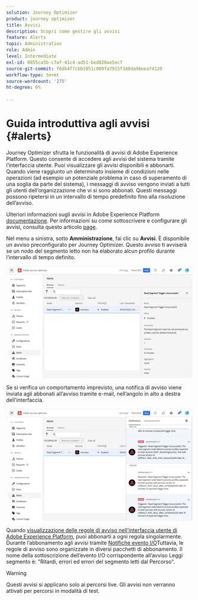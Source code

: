 ```yaml
---
solution: Journey Optimizer
product: journey optimizer
title: Avvisi
description: Scopri come gestire gli avvisi
feature: Alerts
topic: Administration
role: Admin
level: Intermediate
exl-id: 0855ca5b-c7af-41c4-ad51-bed820ae5ecf
source-git-commit: f6db4f7cbb1951c009fa7915f340da96eea74120
workflow-type: tm+mt
source-wordcount: '275'
ht-degree: 6%

---
```


# Guida introduttiva agli avvisi {#alerts}

Journey Optimizer sfrutta le funzionalità di avvisi di Adobe Experience Platform. Questo consente di accedere agli avvisi del sistema tramite l’interfaccia utente. Puoi visualizzare gli avvisi disponibili e abbonarti. Quando viene raggiunto un determinato insieme di condizioni nelle operazioni (ad esempio un potenziale problema in caso di superamento di una soglia da parte del sistema), i messaggi di avviso vengono inviati a tutti gli utenti dell’organizzazione che vi si sono abbonati. Questi messaggi possono ripetersi in un intervallo di tempo predefinito fino alla risoluzione dell’avviso.

Ulteriori informazioni sugli avvisi in Adobe Experience Platform [documentazione](https://experienceleague.adobe.com/docs/experience-platform/observability/alerts/overview.html?lang=it).
Per informazioni su come sottoscrivere e configurare gli avvisi, consulta questo articolo [page](https://experienceleague.adobe.com/docs/experience-platform/observability/alerts/ui.html).

Nel menu a sinistra, sotto **Amministrazione**, fai clic su **Avvisi**. È disponibile un avviso preconfigurato per Journey Optimizer. Questo avviso ti avviserà se un nodo del segmento letto non ha elaborato alcun profilo durante l’intervallo di tempo definito.

![](assets/alerts1.png)

Se si verifica un comportamento imprevisto, una notifica di avviso viene inviata agli abbonati all’avviso tramite e-mail, nell’angolo in alto a destra dell’interfaccia.

![](assets/alerts2.png)

Quando [visualizzazione delle regole di avviso nell’interfaccia utente di Adobe Experience Platform](https://experienceleague.adobe.com/docs/experience-platform/observability/alerts/ui.html), puoi abbonarti a ogni regola singolarmente. Durante l’abbonamento agli avvisi tramite [Notifiche evento I/O](https://experienceleague.adobe.com/docs/experience-platform/observability/alerts/subscribe.html)Tuttavia, le regole di avviso sono organizzate in diversi pacchetti di abbonamento. Il nome della sottoscrizione dell’evento I/O corrispondente all’avviso Leggi segmento è: &quot;Ritardi, errori ed errori del segmento letti dal Percorso&quot;.

>[!WARNING]
>
>Questi avvisi si applicano solo ai percorsi live. Gli avvisi non verranno attivati per percorsi in modalità di test.
